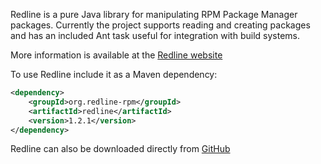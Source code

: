 Redline is a pure Java library for manipulating RPM Package Manager packages. Currently the project supports reading and creating packages and has an included Ant task useful for integration with build systems.

More information is available at the [Redline website](http://redline-rpm.org)

To use Redline include it as a Maven dependency:

```xml
<dependency>
	<groupId>org.redline-rpm</groupId>
	<artifactId>redline</artifactId>
	<version>1.2.1</version>
</dependency>
```

Redline can also be downloaded directly from [GitHub](https://github.com/craigwblake/redline/releases/download/redline-1.2.1/redline-1.2.1-jar-with-dependencies.jar)
